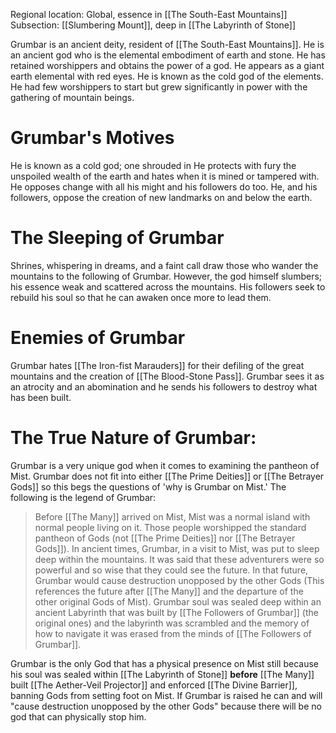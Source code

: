 Regional location: Global, essence in [[The South-East Mountains]]
Subsection: [[Slumbering Mount]], deep in [[The Labyrinth of Stone]]

Grumbar is an ancient deity, resident of [[The South-East Mountains]]. He is an ancient god who is the elemental embodiment of earth and stone. He has retained worshippers and obtains the power of a god. He appears as a giant earth elemental with red eyes. He is known as the cold god of the elements. He had few worshippers to start but grew significantly in power with the gathering of mountain beings. 
# Grumbar's Motives
He is known as a cold god; one shrouded in 
He protects with fury the unspoiled wealth of the earth and hates when it is mined or tampered with.
He opposes change with all his might and his followers do too.
He, and his followers, oppose the creation of new landmarks on and below the earth. 
# The Sleeping of Grumbar
Shrines, whispering in dreams, and a faint call draw those who wander the mountains to the following of Grumbar. However, the god himself slumbers; his essence weak and scattered across the mountains. His followers seek to rebuild his soul so that he can awaken once more to lead them. 
# Enemies of Grumbar
Grumbar hates [[The Iron-fist Marauders]] for their defiling of the great mountains and the creation of [[The Blood-Stone Pass]]. Grumbar sees it as an atrocity and an abomination and he sends his followers to destroy what has been built. 
# The True Nature of Grumbar:
Grumbar is a very unique god when it comes to examining the pantheon of Mist. Grumbar does not fit into either [[The Prime Deities]] or [[The Betrayer Gods]] so this begs the questions of 'why is Grumbar on Mist.' The following is the legend of Grumbar:

>Before [[The Many]] arrived on Mist, Mist was a normal island with normal people living on it. Those people worshipped the standard pantheon of Gods (not [[The Prime Deities]] nor [[The Betrayer Gods]]). In ancient times, Grumbar, in a visit to Mist, was put to sleep deep within the mountains. It was said that these adventurers were so powerful and so wise that they could see the future. In that future, Grumbar would cause destruction unopposed by the other Gods (This references the future after [[The Many]] and the departure of the other original Gods of Mist). Grumbar soul was sealed deep within an ancient Labyrinth that was built by [[The Followers of Grumbar]] (the original ones) and the labyrinth was scrambled and the memory of how to navigate it was erased from the minds of [[The Followers of Grumbar]].

Grumbar is the only God that has a physical presence on Mist still because his soul was sealed within [[The Labyrinth of Stone]] **before** [[The Many]] built [[The Aether-Veil Projector]] and enforced [[The Divine Barrier]], banning Gods from setting foot on Mist. If Grumbar is raised he can and will "cause destruction unopposed by the other Gods" because there will be no god that can physically stop him. 